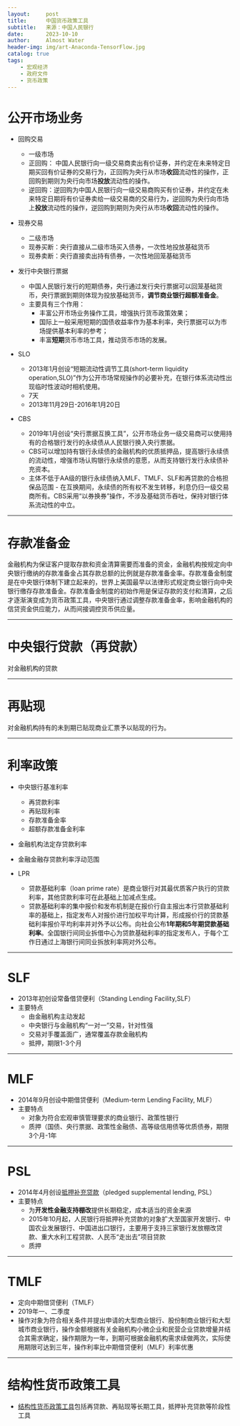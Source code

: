 ```yaml
---
layout:     post
title:      中国货币政策工具
subtitle:   来源：中国人民银行
date:       2023-10-10
author:     Almost Water
header-img: img/art-Anaconda-TensorFlow.jpg
catalog: true
tags:
    - 宏观经济
    - 政府文件
    - 货币政策
---
```


# 公开市场业务

- 回购交易 
    - 一级市场   
    - 正回购： 中国人民银行向一级交易商卖出有价证券，并约定在未来特定日期买回有价证券的交易行为，正回购为央行从市场**收回**流动性的操作，正回购到期则为央行向市场**投放**流动性的操作。
    - 逆回购：逆回购为中国人民银行向一级交易商购买有价证券，并约定在未来特定日期将有价证券卖给一级交易商的交易行为，逆回购为央行向市场上**投放**流动性的操作，逆回购到期则为央行从市场**收回**流动性的操作。


- 现券交易

    - 二级市场
    - 现券买断：央行直接从二级市场买入债券，一次性地投放基础货币
    - 现券卖断：央行直接卖出持有债券，一次性地回笼基础货币

- 发行中央银行票据

    - 中国人民银行发行的短期债券，央行通过发行央行票据可以回笼基础货币，央行票据到期则体现为投放基础货币，**调节商业银行超额准备金**。
    -  主要具有三个作用：
        - 丰富公开市场业务操作工具，增强执行货币政策效果；
        - 国际上一般采用短期的国债收益率作为基本利率，央行票据可以为市场提供基本利率的参考；
        - 丰富**短期**货币市场工具，推动货币市场的发展。

- SLO
    - 2013年1月创设“短期流动性调节工具(short-term liquidity operation,SLO)”作为公开市场常规操作的必要补充，在银行体系流动性出现临时性波动时相机使用。
    - 7天  
    - 2013年11月29日-2016年1月20日

- CBS 
  
    - 2019年1月创设“央行票据互换工具”，公开市场业务一级交易商可以使用持有的合格银行发行的永续债从人民银行换入央行票据。
    -  CBS可以增加持有银行永续债的金融机构的优质抵押品，提高银行永续债的流动性，增强市场认购银行永续债的意愿，从而支持银行发行永续债补充资本。
    - 主体不低于AA级的银行永续债纳入MLF、TMLF、SLF和再贷款的合格担保品范围 - 在互换期间，永续债的所有权不发生转移，利息仍归一级交易商所有。CBS采用“以券换券”操作，不涉及基础货币吞吐，保持对银行体系流动性的中立。
    
---

# 存款准备金
金融机构为保证客户提取存款和资金清算需要而准备的资金，金融机构按规定向中央银行缴纳的存款准备金占其存款总额的比例就是存款准备金率。存款准备金制度是在中央银行体制下建立起来的，世界上美国最早以法律形式规定商业银行向中央银行缴存存款准备金。存款准备金制度的初始作用是保证存款的支付和清算，之后才逐渐演变成为货币政策工具，中央银行通过调整存款准备金率，影响金融机构的信贷资金供应能力，从而间接调控货币供应量。

---
# 中央银行贷款（再贷款）
对金融机构的贷款


---
# 再贴现
对金融机构持有的未到期已贴现商业汇票予以贴现的行为。

---
# 利率政策

-  中央银行基准利率

    - 再贷款利率
    - 再贴现利率
    - 存款准备金率
    - 超额存款准备金利率

- 金融机构法定存贷款利率

- 金融金融存贷款利率浮动范围

- LPR
    - 贷款基础利率（loan prime rate）是商业银行对其最优质客户执行的贷款利率，其他贷款利率可在此基础上加减点生成。
    - 贷款基础利率的集中报价和发布机制是在报价行自主报出本行贷款基础利率的基础上，指定发布人对报价进行加权平均计算，形成报价行的贷款基础利率报价平均利率并对外予以公布。向社会公布**1年期和5年期贷款基础利率**。全国银行间同业拆借中心为贷款基础利率的指定发布人，于每个工作日通过上海银行间同业拆放利率网对外公布。

---
# SLF
- 2013年初创设常备借贷便利（Standing Lending Facility,SLF）
- 主要特点
    - 由金融机构主动发起
    - 中央银行与金融机构“一对一”交易，针对性强
    - 交易对手覆盖面广，通常覆盖存款金融机构
    - 抵押，期限1-3个月

---
# MLF
- 2014年9月创设中期借贷便利（Medium-term Lending Facility, MLF）
- 主要特点    
    - 对象为符合宏观审慎管理要求的商业银行、政策性银行
    - 质押（国债、央行票据、政策性金融债、高等级信用债等优质债券，期限3个月-1年

---
# PSL
- 2014年4月创设[抵押补充贷款](http://www.pbc.gov.cn/zhengcehuobisi/125207/125213/2161446/2161457/42cabc95/index1.html)（pledged supplemental lending, PSL）
- 主要特点
    - 为**开发性金融支持棚改**提供长期稳定，成本适当的资金来源
    - 2015年10月起，人民银行将抵押补充贷款的对象扩大至国家开发银行、中国农业发展银行、中国进出口银行，主要用于支持三家银行发放棚改贷款、重大水利工程贷款、人民币“走出去”项目贷款
    - 质押

---
# TMLF
- 定向中期借贷便利（TMLF）
- 2019年一、二季度
- 操作对象为符合相关条件并提出申请的大型商业银行、股份制商业银行和大型城市商业银行，操作金额根据有关金融机构小微企业和民营企业贷款增量并结合其需求确定，操作期限为一年，到期可根据金融机构需求续做两次，实际使用期限可达到三年，操作利率比中期借贷便利（MLF）利率优惠

---
# 结构性货币政策工具
- [结构性货币政策工具](http://www.pbc.gov.cn/zhengcehuobisi/125207/125213/4634692/4634697/4994502/index.html)包括再贷款、再贴现等长期工具，抵押补充贷款等阶段性工具

